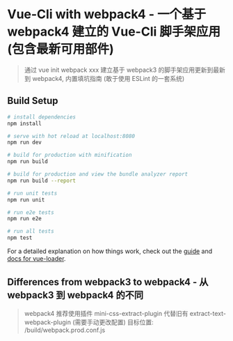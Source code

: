 # Vue-Cli with webpack4 - 一个基于 webpack4 建立的 Vue-Cli 脚手架应用(包含最新可用部件)

> 通过 vue init webpack xxx 建立基于 webpack3 的脚手架应用更新到最新到 webpack4, 内置填坑指南 (敢于使用 ESLint 的一套系统)

## Build Setup

``` bash
# install dependencies
npm install

# serve with hot reload at localhost:8080
npm run dev

# build for production with minification
npm run build

# build for production and view the bundle analyzer report
npm run build --report

# run unit tests
npm run unit

# run e2e tests
npm run e2e

# run all tests
npm test
```

For a detailed explanation on how things work, check out the [guide](http://vuejs-templates.github.io/webpack/) and [docs for vue-loader](http://vuejs.github.io/vue-loader).

## Differences from webpack3 to webpack4 - 从 webpack3 到 webpack4 的不同

> webpack4 推荐使用插件 mini-css-extract-plugin 代替旧有 extract-text-webpack-plugin (需要手动更改配置)
> 目标位置: /build/webpack.prod.conf.js